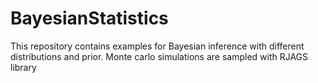 # BayesianStatistics

This repository contains examples for Bayesian inference with different distributions and prior.
Monte carlo simulations are sampled with RJAGS library
